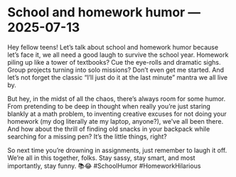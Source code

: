 # School and homework humor — 2025-07-13

Hey fellow teens! Let’s talk about school and homework humor because let’s face it, we all need a good laugh to survive the school year. Homework piling up like a tower of textbooks? Cue the eye-rolls and dramatic sighs. Group projects turning into solo missions? Don’t even get me started. And let’s not forget the classic “I’ll just do it at the last minute” mantra we all live by. 

But hey, in the midst of all the chaos, there’s always room for some humor. From pretending to be deep in thought when really you’re just staring blankly at a math problem, to inventing creative excuses for not doing your homework (my dog literally ate my laptop, anyone?), we’ve all been there. And how about the thrill of finding old snacks in your backpack while searching for a missing pen? It’s the little things, right?

So next time you’re drowning in assignments, just remember to laugh it off. We’re all in this together, folks. Stay sassy, stay smart, and most importantly, stay funny. 📚😂 #SchoolHumor #HomeworkHilarious